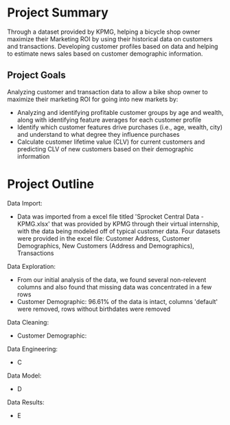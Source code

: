 # Project Summary
Through a dataset provided by KPMG, helping a bicycle shop owner maximize their Marketing ROI by using their historical data on customers and transactions. Developing customer profiles based on data and helping to estimate news sales based on customer demographic information.


## Project Goals
Analyzing customer and transaction data to allow a bike shop owner to maximize their marketing ROI for going into new markets by:
- Analyzing and identifying profitable customer groups by age and wealth, along with identifying feature averages for each customer profile
- Identify which customer features drive purchases (i.e., age, wealth, city) and understand to what degree they influence purchases
- Calculate customer lifetime value (CLV) for current customers and predicting CLV of new customers based on their demographic information


# Project Outline
Data Import:
- Data was imported from a excel file titled 'Sprocket Central Data - KPMG.xlsx' that was provided by KPMG through their virtual internship, with the data being modeled off of typical customer data. Four datasets were provided in the excel file: Customer Address, Customer Demographics, New Customers (Address and Demographics), Transactions

Data Exploration:
- From our initial analysis of the data, we found several non-relevent columns and also found that missing data was concentrated in a few rows
- Customer Demographic: 96.61% of the data is intact, columns 'default' were removed, rows without birthdates were removed

Data Cleaning:
- Customer Demographic:

Data Engineering:
- C

Data Model:
- D

Data Results:
- E
